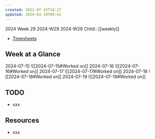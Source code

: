 ```yaml
---
created: 2022-07-15T16:27
updated: 2024-03-18T09:42
---
```

2024 Week 29
2024-W29 2024-W29
Child:: [[weekly]]

- [Timesheets](http://timesheets.mixtelematics.com/MixTimesheetsUI/app/index.html#/TimeSheet)

## Week at a Glance

2024-07-15
![[2024-07-15#Worked on]]
2024-07-16
![[2024-07-16#Worked on]]
2024-07-17
![[2024-07-17#Worked on]]
2024-07-18
![[2024-07-18#Worked on]]
2024-07-19
![[2024-07-19#Worked on]]

## TODO

- xxx

## Resources

- xxx


